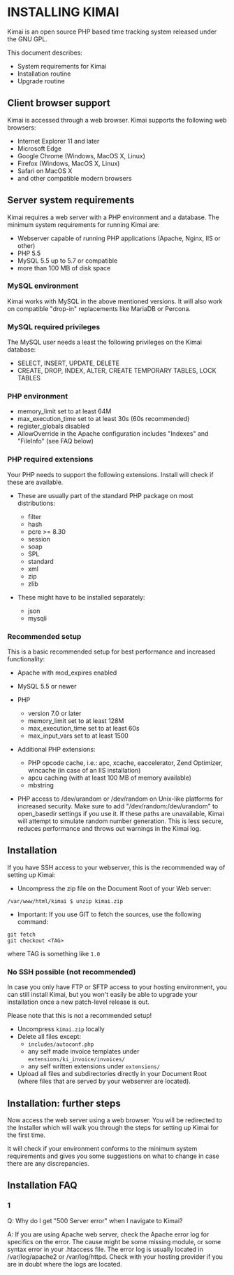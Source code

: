 INSTALLING KIMAI
================

Kimai is an open source PHP based time tracking system released
under the GNU GPL.

This document describes:

* System requirements for Kimai
* Installation routine
* Upgrade routine

Client browser support
----------------------

Kimai is accessed through a web browser. Kimai supports the following web browsers:

* Internet Explorer 11 and later
* Microsoft Edge
* Google Chrome (Windows, MacOS X, Linux)
* Firefox (Windows, MacOS X, Linux)
* Safari on MacOS X
* and other compatible modern browsers

Server system requirements
--------------------------

Kimai requires a web server with a PHP environment and a database. The minimum
system requirements for running Kimai are:

* Webserver capable of running PHP applications (Apache, Nginx, IIS or other)
* PHP 5.5
* MySQL 5.5 up to 5.7 or compatible
* more than 100 MB of disk space

### MySQL environment

Kimai works with MySQL in the above mentioned versions. It will also work on
compatible "drop-in" replacements like MariaDB or Percona.

### MySQL required privileges

The MySQL user needs a least the following privileges on the Kimai database:

* SELECT, INSERT, UPDATE, DELETE
* CREATE, DROP, INDEX, ALTER, CREATE TEMPORARY TABLES, LOCK TABLES

### PHP environment

* memory_limit set to at least 64M
* max_execution_time set to at least 30s (60s recommended)
* register_globals disabled
* AllowOverride in the Apache configuration includes "Indexes" and "FileInfo"
  (see FAQ below)

### PHP required extensions

Your PHP needs to support the following extensions. Install will
check if these are available.

* These are usually part of the standard PHP package on most distributions:
  * filter
  * hash
  * pcre >= 8.30
  * session
  * soap
  * SPL
  * standard
  * xml
  * zip
  * zlib

* These might have to be installed separately:
  * json
  * mysqli

### Recommended setup

This is a basic recommended setup for best performance and increased
functionality:

* Apache with mod_expires enabled

* MySQL 5.5 or newer

* PHP
  * version 7.0 or later
  * memory_limit set to at least 128M
  * max_execution_time set to at least 60s
  * max_input_vars set to at least 1500

* Additional PHP extensions:
  * PHP opcode cache, i.e.: apc, xcache, eaccelerator, Zend Optimizer, wincache (in case of an IIS installation)
  * apcu caching (with at least 100 MB of memory available)
  * mbstring

* PHP access to /dev/urandom or /dev/random on Unix-like platforms for
  increased security. Make sure to add "/dev/random:/dev/urandom" to
  open_basedir settings if you use it. If these paths are unavailable, Kimai
  will attempt to simulate random number generation. This is less secure,
  reduces performance and throws out warnings in the Kimai log.

Installation
------------

If you have SSH access to your webserver,
this is the recommended way of setting up Kimai:

* Uncompress the zip file on the Document
  Root of your Web server:
```
/var/www/html/kimai $ unzip kimai.zip
```

* Important: If you use GIT to fetch the sources, use the following command:
```
git fetch
git checkout <TAG>
```
where TAG is something like ```1.0```

### No SSH possible (not recommended)

In case you only have FTP or SFTP access to your hosting environment, you
can still install Kimai, but you won't easily be able to upgrade your
installation once a new patch-level release is out.

Please note that this is not a recommended setup!

* Uncompress `kimai.zip` locally
* Delete all files except:
  * ```includes/autoconf.php```
  * any self made invoice templates under ```extensions/ki_invoice/invoices/```
  * any self written extensions under ```extensions/```
* Upload all files and subdirectories directly in your Document Root
  (where files that are served by your webserver are located).

Installation: further steps
---------------------------

Now access the web server using a web browser. You will be redirected to the
Installer which will walk you through the steps for setting up Kimai for
the first time.

It will check if your environment conforms to the minimum system requirements
and gives you some suggestions on what to change in case there are any
discrepancies.


Installation FAQ
----------------

### 1
Q:  Why do I get "500 Server error" when I navigate to Kimai?

A:  If you are using Apache web server, check the Apache error log for specifics
    on the error. The cause might be some missing module, or some syntax error
    in your .htaccess file. The error log is usually located in /var/log/apache2
    or /var/log/httpd. Check with your hosting provider if you are in doubt
    where the logs are located.
